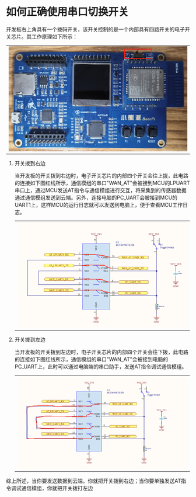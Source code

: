 # 如何正确使用串口切换开关



开发板右上角具有一个拨码开关，该开关控制的是一个内部具有四路开关的电子开关芯片。其工作原理如下所示：

<table><tbody><tr><td><img src="../figures/开关拨到左边.png" /></td></tr></tbody></table>

1. 开关拨到右边

    当开发板的开关拨到右边时，电子开关芯片的内部四个开关会往上拨，此电路的连接如下图红线所示，通信模组的串口"WAN_AT"会被接到MCU的LPUART串口上，通过MCU发送AT指令与通信模组进行交互，将采集到的传感器数据通过通信模组发送到云端。另外，连接电脑的PC_UART会被接到MCU的UART1上，这样MCU的运行日志就可以发送到电脑上，便于查看MCU工作日志。

    <table><tbody><tr><td><img src="../figures/开关右拨原理图.png" /></td></tr></tbody></table>


2. 开关拨到左边

    当开发板的开关拨到左边时，电子开关芯片的内部四个开关会往下拨，此电路的连接如下图红线所示，通信模组的串口"WAN_AT"会被接到电脑的PC_UART上，此时可以通过电脑端的串口助手，发送AT指令调试通信模组。
    <table><tbody><tr><td><img src="../figures/开关左拨原理图.png" /></td></tr></tbody></table>

综上所述，当你要发送数据到云端，你就把开关拨到右边；当你要单独发送AT指令调试通信模组，你就把开关拨打左边




